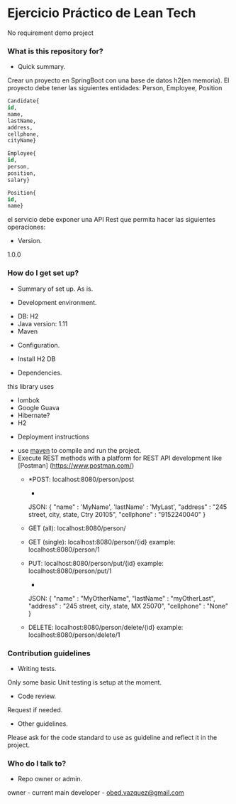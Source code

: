 # Ejercicio Práctico de Lean Tech
No requirement demo project



### What is this repository for?

* Quick summary.

Crear un proyecto en SpringBoot con una base de datos h2(en memoria).
El proyecto debe tener las siguientes entidades: Person, Employee, Position

```SQL
Candidate{
id,
name,
lastName,
address,
cellphone,
cityName}

Employee{
id,
person,
position,
salary}

Position{
id,
name}
```
el servicio debe exponer una API Rest que permita hacer las siguientes operaciones:


* Version.

1.0.0

### How do I get set up? ###

* Summary of set up.
As is.

* Development environment.
- DB:				H2
- Java version: 	1.11
- Maven

* Configuration.
- Install H2 DB


* Dependencies.

this library uses 
- lombok
- Google Guava
- Hibernate?
- H2



* Deployment instructions
- use [maven](https://spring.io/guides/gs/maven/) to compile and run the project.
- Execute REST methods with a platform for REST API development like [Postman] (https://www.postman.com/)
  - *POST: localhost:8080/person/post  
    - <Body raw> 
	JSON: 
	{
 "name" : 'MyName',
 'lastName' : 'MyLast',
 "address" : "245 street, city, state, Ctry 20105",
 "cellphone" : "9152240040"
}
    
  - GET (all): localhost:8080/person/
  - GET (single): localhost:8080/person/{id} example:  localhost:8080/person/1   
  - PUT: localhost:8080/person/put/{id} example:  localhost:8080/person/put/1
	- <Body raw> 
	JSON: 
	{
 "name" : "MyOtherName",
 "lastName" : "myOtherLast",
 "address" : "245 street, city, state, MX 25070",
 "cellphone" : "None"
}
  - DELETE: localhost:8080/person/delete/{id} example:  localhost:8080/person/delete/1
  
  

### Contribution guidelines ###

* Writing tests.

Only some basic Unit testing is setup at the moment.

* Code review.

Request if needed.

* Other guidelines.

Please ask for the code standard to use as guideline and reflect it in the project.

### Who do I talk to? ###

* Repo owner or admin.

owner 		- current main developer - obed.vazquez@gmail.com


